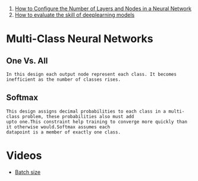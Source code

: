 1. [How to Configure the Number of Layers and Nodes in a Neural Network](https://machinelearningmastery.com/how-to-configure-the-number-of-layers-and-nodes-in-a-neural-network/)
2. [How to evaluate the skill of deeplearning models](https://machinelearningmastery.com/evaluate-skill-deep-learning-models/)


# Multi-Class Neural Networks
  ## One Vs. All
    In this design each output node represent each class. It becomes inefficient as the number of classes rises.
  ## Softmax
    This design assigns decimal probabilities to each class in a multi-class problem, these probabilities also must add
    upto one.This constraint help training to converge more quickly than it otherwise would.Softmax assumes each
    datapoint is a member of exactly one class.

# Videos
 - [Batch size](https://www.youtube.com/watch?v=U4WB9p6ODjM)

